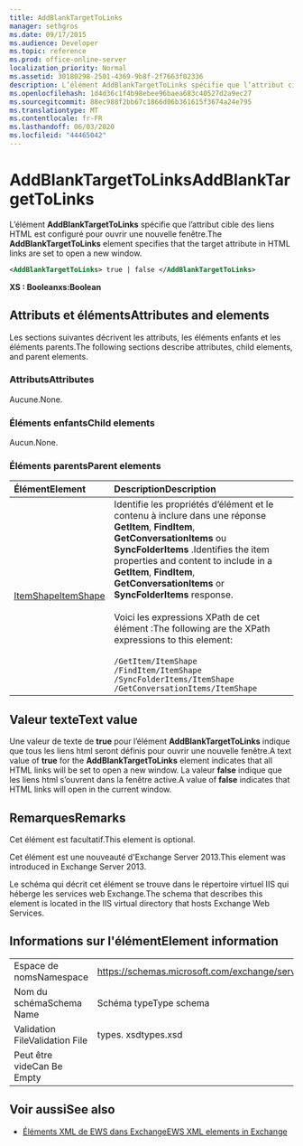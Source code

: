 ```yaml
---
title: AddBlankTargetToLinks
manager: sethgros
ms.date: 09/17/2015
ms.audience: Developer
ms.topic: reference
ms.prod: office-online-server
localization_priority: Normal
ms.assetid: 30180298-2501-4369-9b8f-2f7663f02336
description: L’élément AddBlankTargetToLinks spécifie que l’attribut cible des liens HTML est configuré pour ouvrir une nouvelle fenêtre.
ms.openlocfilehash: 1d4d36c1f4b98ebee96baea683c40527d2a9ec27
ms.sourcegitcommit: 88ec988f2bb67c1866d06b361615f3674a24e795
ms.translationtype: MT
ms.contentlocale: fr-FR
ms.lasthandoff: 06/03/2020
ms.locfileid: "44465042"
---
```

# <a name="addblanktargettolinks"></a><span data-ttu-id="c46fd-103">AddBlankTargetToLinks</span><span class="sxs-lookup"><span data-stu-id="c46fd-103">AddBlankTargetToLinks</span></span>

<span data-ttu-id="c46fd-104">L’élément **AddBlankTargetToLinks** spécifie que l’attribut cible des liens HTML est configuré pour ouvrir une nouvelle fenêtre.</span><span class="sxs-lookup"><span data-stu-id="c46fd-104">The **AddBlankTargetToLinks** element specifies that the target attribute in HTML links are set to open a new window.</span></span> 
  
```XML
<AddBlankTargetToLinks> true | false </AddBlankTargetToLinks>
```

<span data-ttu-id="c46fd-105">**XS : Boolean**</span><span class="sxs-lookup"><span data-stu-id="c46fd-105">**xs:Boolean**</span></span>

## <a name="attributes-and-elements"></a><span data-ttu-id="c46fd-106">Attributs et éléments</span><span class="sxs-lookup"><span data-stu-id="c46fd-106">Attributes and elements</span></span>

<span data-ttu-id="c46fd-107">Les sections suivantes décrivent les attributs, les éléments enfants et les éléments parents.</span><span class="sxs-lookup"><span data-stu-id="c46fd-107">The following sections describe attributes, child elements, and parent elements.</span></span>
  
### <a name="attributes"></a><span data-ttu-id="c46fd-108">Attributs</span><span class="sxs-lookup"><span data-stu-id="c46fd-108">Attributes</span></span>

<span data-ttu-id="c46fd-109">Aucune.</span><span class="sxs-lookup"><span data-stu-id="c46fd-109">None.</span></span>
  
### <a name="child-elements"></a><span data-ttu-id="c46fd-110">Éléments enfants</span><span class="sxs-lookup"><span data-stu-id="c46fd-110">Child elements</span></span>

<span data-ttu-id="c46fd-111">Aucun.</span><span class="sxs-lookup"><span data-stu-id="c46fd-111">None.</span></span>
  
### <a name="parent-elements"></a><span data-ttu-id="c46fd-112">Éléments parents</span><span class="sxs-lookup"><span data-stu-id="c46fd-112">Parent elements</span></span>

|<span data-ttu-id="c46fd-113">**Élément**</span><span class="sxs-lookup"><span data-stu-id="c46fd-113">**Element**</span></span>|<span data-ttu-id="c46fd-114">**Description**</span><span class="sxs-lookup"><span data-stu-id="c46fd-114">**Description**</span></span>|
|:-----|:-----|
|[<span data-ttu-id="c46fd-115">ItemShape</span><span class="sxs-lookup"><span data-stu-id="c46fd-115">ItemShape</span></span>](itemshape.md) <br/> | <span data-ttu-id="c46fd-116">Identifie les propriétés d’élément et le contenu à inclure dans une réponse **GetItem**, **FindItem**, **GetConversationItems** ou **SyncFolderItems** .</span><span class="sxs-lookup"><span data-stu-id="c46fd-116">Identifies the item properties and content to include in a **GetItem**, **FindItem**, **GetConversationItems** or **SyncFolderItems** response.</span></span><br/><br/>  <span data-ttu-id="c46fd-117">Voici les expressions XPath de cet élément :</span><span class="sxs-lookup"><span data-stu-id="c46fd-117">The following are the XPath expressions to this element:</span></span><br/><br/>  `/GetItem/ItemShape` <br/>  `/FindItem/ItemShape` <br/>  `/SyncFolderItems/ItemShape` <br/>  `/GetConversationItems/ItemShape` <br/> |
   
## <a name="text-value"></a><span data-ttu-id="c46fd-118">Valeur texte</span><span class="sxs-lookup"><span data-stu-id="c46fd-118">Text value</span></span>

<span data-ttu-id="c46fd-119">Une valeur de texte de **true** pour l’élément **AddBlankTargetToLinks** indique que tous les liens html seront définis pour ouvrir une nouvelle fenêtre.</span><span class="sxs-lookup"><span data-stu-id="c46fd-119">A text value of **true** for the **AddBlankTargetToLinks** element indicates that all HTML links will be set to open a new window.</span></span> <span data-ttu-id="c46fd-120">La valeur **false** indique que les liens html s’ouvrent dans la fenêtre active.</span><span class="sxs-lookup"><span data-stu-id="c46fd-120">A value of **false** indicates that HTML links will open in the current window.</span></span> 
  
## <a name="remarks"></a><span data-ttu-id="c46fd-121">Remarques</span><span class="sxs-lookup"><span data-stu-id="c46fd-121">Remarks</span></span>

<span data-ttu-id="c46fd-122">Cet élément est facultatif.</span><span class="sxs-lookup"><span data-stu-id="c46fd-122">This element is optional.</span></span>
  
<span data-ttu-id="c46fd-123">Cet élément est une nouveauté d'Exchange Server 2013.</span><span class="sxs-lookup"><span data-stu-id="c46fd-123">This element was introduced in Exchange Server 2013.</span></span>
  
<span data-ttu-id="c46fd-124">Le schéma qui décrit cet élément se trouve dans le répertoire virtuel IIS qui héberge les services web Exchange.</span><span class="sxs-lookup"><span data-stu-id="c46fd-124">The schema that describes this element is located in the IIS virtual directory that hosts Exchange Web Services.</span></span>
  
## <a name="element-information"></a><span data-ttu-id="c46fd-125">Informations sur l'élément</span><span class="sxs-lookup"><span data-stu-id="c46fd-125">Element information</span></span>

|||
|:-----|:-----|
|<span data-ttu-id="c46fd-126">Espace de noms</span><span class="sxs-lookup"><span data-stu-id="c46fd-126">Namespace</span></span>  <br/> |https://schemas.microsoft.com/exchange/services/2006/types  <br/> |
|<span data-ttu-id="c46fd-127">Nom du schéma</span><span class="sxs-lookup"><span data-stu-id="c46fd-127">Schema Name</span></span>  <br/> |<span data-ttu-id="c46fd-128">Schéma type</span><span class="sxs-lookup"><span data-stu-id="c46fd-128">Type schema</span></span>  <br/> |
|<span data-ttu-id="c46fd-129">Validation File</span><span class="sxs-lookup"><span data-stu-id="c46fd-129">Validation File</span></span>  <br/> |<span data-ttu-id="c46fd-130">types. xsd</span><span class="sxs-lookup"><span data-stu-id="c46fd-130">types.xsd</span></span>  <br/> |
|<span data-ttu-id="c46fd-131">Peut être vide</span><span class="sxs-lookup"><span data-stu-id="c46fd-131">Can Be Empty</span></span>  <br/> ||
   
## <a name="see-also"></a><span data-ttu-id="c46fd-132">Voir aussi</span><span class="sxs-lookup"><span data-stu-id="c46fd-132">See also</span></span>

- [<span data-ttu-id="c46fd-133">Éléments XML de EWS dans Exchange</span><span class="sxs-lookup"><span data-stu-id="c46fd-133">EWS XML elements in Exchange</span></span>](ews-xml-elements-in-exchange.md)

